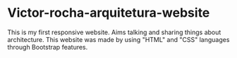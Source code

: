 # Victor-rocha-arquitetura-website
This is my first responsive website. Aims talking and sharing things about architecture. This website was made by using "HTML" and "CSS" languages through Bootstrap features.
